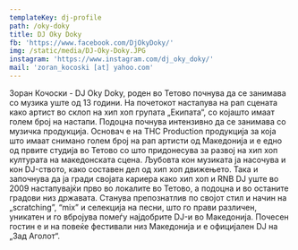 ```yaml
---
templateKey: dj-profile
path: /oky-doky
title: DJ Oky Doky
fb: 'https://www.facebook.com/DjOkyDoky/'
img: /static/media/DJ-Oky-Doky.JPG
instagram: 'https://www.instagram.com/dj_oky_doky/'
mail: 'zoran_kocoski [at] yahoo.com'
---
```

Зоран Кочоски - DJ Oky Doky, роден во Тетово почнува да се занимава со музика уште од 13 години. На почетокот настапува на рап сцената како артист во склоп на хип хоп групата „Екипата“, со којашто имаат голем број на настапи. Подоцна почнува интензивно да се занимава со музичка продукција. Основач е на THC Production продукција за која што имаат снимано голем број на рап артисти од Македонија и е едно од првите студија во Тетово со што придонесува за развој на хип хоп културата на македонската сцена. Љубовта кон музиката ја насочува и кон DJ-ството, како составен дел од хип хоп движењето. Така и започнува да ја гради својата кариера како хип хоп и RNB DJ уште во 2009 настапувајќи прво во локалите во Тетово, а подоцна и во останите градови низ државата. Станува препознатлив по својот стил и начин на „scratching”, “mix” и селекција на песни, што го прави различен, уникатен и го вбројува помеѓу најдобрите DJ-и во Македонија. Почесен гостин е и на повеќе фестивали низ Македонија и е официјален DJ на „Зад Аголот“.
